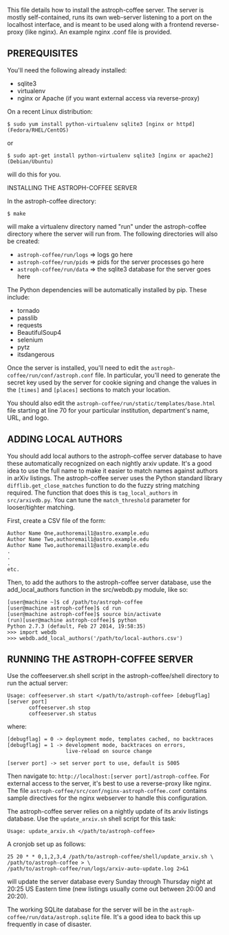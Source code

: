 This file details how to install the astroph-coffee server. The server is mostly
self-contained, runs its own web-server listening to a port on the localhost
interface, and is meant to be used along with a frontend reverse-proxy (like
nginx). An example nginx .conf file is provided.


## PREREQUISITES

You'll need the following already installed:

* sqlite3
* virtualenv
* nginx or Apache (if you want external access via reverse-proxy)

On a recent Linux distribution:

```
$ sudo yum install python-virtualenv sqlite3 [nginx or httpd] (Fedora/RHEL/CentOS)
```

or

```
$ sudo apt-get install python-virtualenv sqlite3 [nginx or apache2] (Debian/Ubuntu)
```

will do this for you.


INSTALLING THE ASTROPH-COFFEE SERVER

In the astroph-coffee directory:

```
$ make
```

will make a virtualenv directory named "run" under the astroph-coffee directory
where the server will run from. The following directories will also be created:

* `astroph-coffee/run/logs` => logs go here
* `astroph-coffee/run/pids` => pids for the server processes go here
* `astroph-coffee/run/data` => the sqlite3 database for the server goes here

The Python dependencies will be automatically installed by pip. These include:

* tornado
* passlib
* requests
* BeautifulSoup4
* selenium
* pytz
* itsdangerous

Once the server is installed, you'll need to edit the
`astroph-coffee/run/conf/astroph.conf` file. In particular, you'll need to
generate the secret key used by the server for cookie signing and change the
values in the `[times]` and `[places]` sections to match your location.

You should also edit the `astroph-coffee/run/static/templates/base.html` file
starting at line 70 for your particular institution, department's name, URL, and
logo.


## ADDING LOCAL AUTHORS

You should add local authors to the astroph-coffee server database to have these
automatically recognized on each nightly arxiv update. It's a good idea to use
the full name to make it easier to match names against authors in arXiv
listings. The astroph-coffee server uses the Python standard library
`difflib.get_close_matches` function to do the fuzzy string matching
required. The function that does this is `tag_local_authors` in
`src/arxivdb.py`. You can tune the `match_threshold` parameter for
looser/tighter matching.

First, create a CSV file of the form:

```
Author Name One,authoremail1@astro.example.edu
Author Name Two,authoremail1@astro.example.edu
Author Name Two,authoremail1@astro.example.edu
.
.
.
etc.
```

Then, to add the authors to the astroph-coffee server database, use the
add_local_authors function in the src/webdb.py module, like so:

```
[user@machine ~]$ cd /path/to/astroph-coffee
[user@machine astroph-coffee]$ cd run
[user@machine astroph-coffee]$ source bin/activate
(run)[user@machine astroph-coffee]$ python
Python 2.7.3 (default, Feb 27 2014, 19:58:35)
>>> import webdb
>>> webdb.add_local_authors('/path/to/local-authors.csv')
```


## RUNNING THE ASTROPH-COFFEE SERVER


Use the coffeeserver.sh shell script in the astroph-coffee/shell directory to
run the actual server:

```
Usage: coffeeserver.sh start </path/to/astroph-coffee> [debugflag] [server port]
       coffeeserver.sh stop
       coffeeserver.sh status
```

where:

```
[debugflag] = 0 -> deployment mode, templates cached, no backtraces
[debugflag] = 1 -> development mode, backtraces on errors,
                   live-reload on source change

[server port] -> set server port to use, default is 5005
```

Then navigate to: `http://localhost:[server port]/astroph-coffee`. For external
access to the server, it's best to use a reverse-proxy like nginx. The file
`astroph-coffee/src/conf/nginx-astroph-coffee.conf` contains sample directives
for the nginx webserver to handle this configuration.

The astroph-coffee server relies on a nightly update of its arxiv listings
database. Use the `update_arxiv.sh` shell script for this task:

```
Usage: update_arxiv.sh </path/to/astroph-coffee>
```

A cronjob set up as follows:

```
25 20 * * 0,1,2,3,4 /path/to/astroph-coffee/shell/update_arxiv.sh \
/path/to/astroph-coffee > \
/path/to/astroph-coffee/run/logs/arxiv-auto-update.log 2>&1
```

will update the server database every Sunday through Thursday night at 20:25 US
Eastern time (new listings usually come out between 20:00 and 20:20).

The working SQLite database for the server will be in the
`astroph-coffee/run/data/astroph.sqlite` file. It's a good idea to back this up
frequently in case of disaster.
